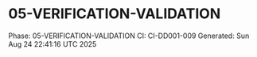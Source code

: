 # 05-VERIFICATION-VALIDATION
Phase: 05-VERIFICATION-VALIDATION
CI: CI-DD001-009
Generated: Sun Aug 24 22:41:16 UTC 2025
